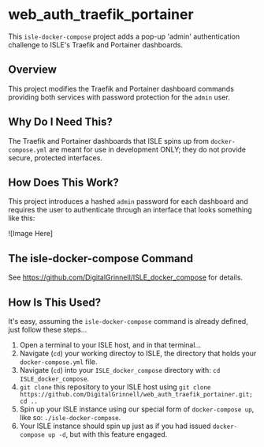 # web_auth_traefik_portainer
This `isle-docker-compose` project adds a pop-up 'admin' authentication challenge to ISLE's Traefik and Portainer dashboards.

## Overview
This project modifies the Traefik and Portainer dashboard commands providing both services with password protection for the `admin` user.  

## Why Do I Need This?
The Traefik and Portainer dashboards that ISLE spins up from `docker-compose.yml` are meant for use in development ONLY; they do not provide secure, protected interfaces.  

## How Does This Work?
This project introduces a hashed `admin` password for each dashboard and requires the user to authenticate through an interface that looks something like this:

![Image Here]

## The isle-docker-compose Command
See https://github.com/DigitalGrinnell/ISLE_docker_compose for details.

## How Is This Used?
It's easy, assuming the `isle-docker-compose` command is already defined, just follow these steps...

  1) Open a terminal to your ISLE host, and in that terminal...  
  2) Navigate (`cd`) your working directoy to ISLE, the directory that holds your `docker-compose.yml` file.
  3) Navigate (`cd`) into your `ISLE_docker_compose` directory with: `cd ISLE_docker_compose`.
  4) `git clone` this repository to your ISLE host using `git clone https://github.com/DigitalGrinnell/web_auth_traefik_portainer.git; cd ..`  
  5) Spin up your ISLE instance using our special form of `docker-compose up`, like so: `./isle-docker-compose`.
  6) Your ISLE instance should spin up just as if you had issued `docker-compose up -d`, but with this feature engaged.
